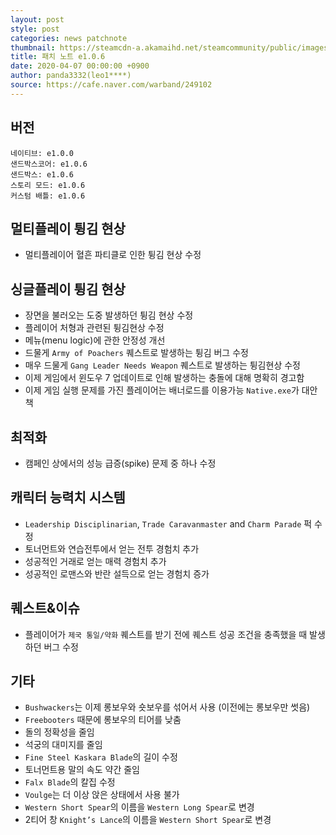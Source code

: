```yaml
---
layout: post
style: post
categories: news patchnote
thumbnail: https://steamcdn-a.akamaihd.net/steamcommunity/public/images/clans/26623866/c340f4a4f136d81cfa29335b2b7fe4f33089c677.png
title: 패치 노트 e1.0.6
date: 2020-04-07 00:00:00 +0900
author: panda3332(leo1****)
source: https://cafe.naver.com/warband/249102
---
```


## 버전
    네이티브: e1.0.0
    샌드박스코어: e1.0.6
    샌드박스: e1.0.6
    스토리 모드: e1.0.6
    커스텀 배틀: e1.0.6

## 멀티플레이 튕김 현상
- 멀티플레이어 혈흔 파티클로 인한 튕김 현상 수정

## 싱글플레이 튕김 현상
- 장면을 불러오는 도중 발생하던 튕김 현상 수정
- 플레이어 처형과 관련된 튕김현상 수정
- 메뉴(menu logic)에 관한 안정성 개선
- 드물게 `Army of Poachers` 퀘스트로 발생하는 튕김 버그 수정
- 매우 드물게 `Gang Leader Needs Weapon` 퀘스트로 발생하는 튕김현상 수정
- 이제 게임에서 윈도우 7 업데이트로 인해 발생하는 충돌에 대해 명확히 경고함
- 이제 게임 실행 문제를 가진 플레이어는 배너로드를 이용가능 `Native.exe`가 대안책

## 최적화
- 캠페인 상에서의 성능 급증(spike) 문제 중 하나 수정

## 캐릭터 능력치 시스템
- `Leadership Disciplinarian`, `Trade Caravanmaster` and `Charm Parade` 퍽 수정
- 토너먼트와 연습전투에서 얻는 전투 경험치 추가
- 성공적인 거래로 얻는 매력 경험치 추가
- 성공적인 로맨스와 반란 설득으로 얻는 경험치 증가

## 퀘스트&이슈
- 플레이어가 `제국 통일/약화` 퀘스트를 받기 전에 퀘스트 성공 조건을 충족했을 때 발생하던 버그 수정

## 기타
- `Bushwackers`는 이제 롱보우와 숏보우를 섞어서 사용 (이전에는 롱보우만 썻음)
- `Freebooters` 때문에 롱보우의 티어를 낮춤
- 돌의 정확성을 줄임
- 석궁의 대미지를 줄임
- `Fine Steel Kaskara Blade`의 길이 수정
- 토너먼트용 말의 속도 약간 줄임
- `Falx Blade`의 칼집 수정
- `Voulge`는 더 이상 앉은 상태에서 사용 불가
- `Western Short Spear`의 이름을 `Western Long Spear`로 변경
- 2티어 창 `Knight’s Lance`의 이름을 `Western Short Spear`로 변경
